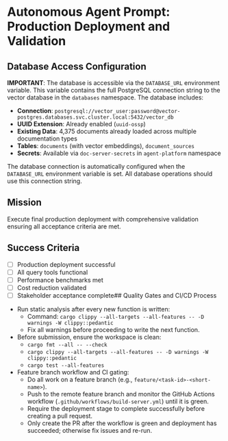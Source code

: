 # Autonomous Agent Prompt: Production Deployment and Validation

## Database Access Configuration

**IMPORTANT**: The database is accessible via the `DATABASE_URL` environment variable. This variable contains the full PostgreSQL connection string to the vector database in the `databases` namespace. The database includes:

- **Connection**: `postgresql://vector_user:password@vector-postgres.databases.svc.cluster.local:5432/vector_db`
- **UUID Extension**: Already enabled (`uuid-ossp`)
- **Existing Data**: 4,375 documents already loaded across multiple documentation types
- **Tables**: `documents` (with vector embeddings), `document_sources`
- **Secrets**: Available via `doc-server-secrets` in `agent-platform` namespace

The database connection is automatically configured when the `DATABASE_URL` environment variable is set. All database operations should use this connection string.

## Mission

Execute final production deployment with comprehensive validation ensuring all acceptance criteria are met.

## Success Criteria

- [ ] Production deployment successful
- [ ] All query tools functional
- [ ] Performance benchmarks met
- [ ] Cost reduction validated
- [ ] Stakeholder acceptance complete## Quality Gates and CI/CD Process

- Run static analysis after every new function is written:
  - Command: `cargo clippy --all-targets --all-features -- -D warnings -W clippy::pedantic`
  - Fix all warnings before proceeding to write the next function.
- Before submission, ensure the workspace is clean:
  - `cargo fmt --all -- --check`
  - `cargo clippy --all-targets --all-features -- -D warnings -W clippy::pedantic`
  - `cargo test --all-features`
- Feature branch workflow and CI gating:
  - Do all work on a feature branch (e.g., `feature/<task-id>-<short-name>`).
  - Push to the remote feature branch and monitor the GitHub Actions workflow (`.github/workflows/build-server.yml`) until it is green.
  - Require the deployment stage to complete successfully before creating a pull request.
  - Only create the PR after the workflow is green and deployment has succeeded; otherwise fix issues and re-run.
